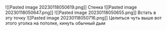 ![[Pasted image 20230118050619.png]]
Стенка
![[Pasted image 20230118050647.png]]
![[Pasted image 20230118050655.png]]
Встать в эту точку
![[Pasted image 20230118050716.png]]
Целиться чуть выше вот этого уголка на потолке, кинуть обычный дым

